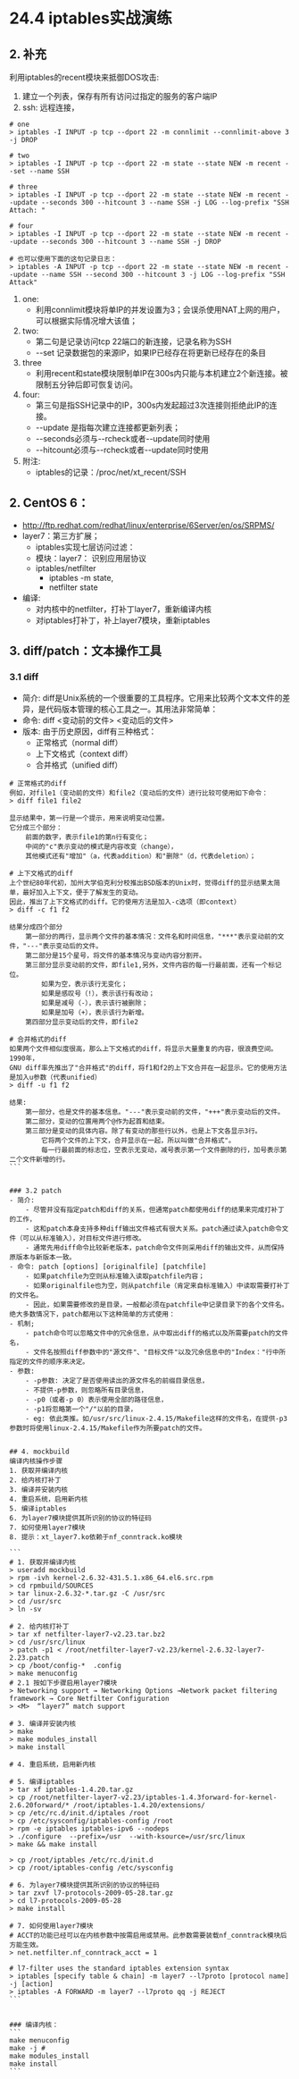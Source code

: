 # 24.4 iptables实战演练
## 2. 补充
利用iptables的recent模块来抵御DOS攻击:
1. 建立一个列表，保存有所有访问过指定的服务的客户端IP
2. ssh: 远程连接，

```
# one
> iptables -I INPUT -p tcp --dport 22 -m connlimit --connlimit-above 3 -j DROP

# two
> iptables -I INPUT -p tcp --dport 22 -m state --state NEW -m recent --set --name SSH

# three
> iptables -I INPUT -p tcp --dport 22 -m state --state NEW -m recent --update --seconds 300 --hitcount 3 --name SSH -j LOG --log-prefix "SSH Attach: "

# four
> iptables -I INPUT -p tcp --dport 22 -m state --state NEW -m recent --update --seconds 300 --hitcount 3 --name SSH -j DROP

# 也可以使用下面的这句记录日志：
> iptables -A INPUT -p tcp --dport 22 -m state --state NEW -m recent --update --name SSH --second 300 --hitcount 3 -j LOG --log-prefix "SSH Attack"
```

1. one:
    - 利用connlimit模块将单IP的并发设置为3；会误杀使用NAT上网的用户，可以根据实际情况增大该值；
2. two:
    - 第二句是记录访问tcp 22端口的新连接，记录名称为SSH
    - --set 记录数据包的来源IP，如果IP已经存在将更新已经存在的条目
3. three
    - 利用recent和state模块限制单IP在300s内只能与本机建立2个新连接。被限制五分钟后即可恢复访问。
4. four:
    - 第三句是指SSH记录中的IP，300s内发起超过3次连接则拒绝此IP的连接。
    - --update 是指每次建立连接都更新列表；
    - --seconds必须与--rcheck或者--update同时使用
    - --hitcount必须与--rcheck或者--update同时使用
5. 附注:
    - iptables的记录：/proc/net/xt_recent/SSH


## 2. CentOS 6：
- http://ftp.redhat.com/redhat/linux/enterprise/6Server/en/os/SRPMS/
- layer7：第三方扩展；
    - iptables实现七层访问过滤：
    - 模块：layer7： 识别应用层协议
    - iptables/netfilter
        - iptables -m state,
        - netfilter state
- 编译:
    - 对内核中的netfilter，打补丁layer7，重新编译内核
    - 对iptables打补丁，补上layer7模块，重新iptables


## 3. diff/patch：文本操作工具
### 3.1 diff
- 简介: diff是Unix系统的一个很重要的工具程序。它用来比较两个文本文件的差异，是代码版本管理的核心工具之一。其用法非常简单：
- 命令: diff <变动前的文件> <变动后的文件>
- 版本: 由于历史原因，diff有三种格式：
    - 正常格式（normal diff）
    - 上下文格式（context diff）
    - 合并格式（unified diff）

````
# 正常格式的diff
例如，对file1（变动前的文件）和file2（变动后的文件）进行比较可使用如下命令：
> diff file1 file2

显示结果中，第一行是一个提示，用来说明变动位置。
它分成三个部分：
    前面的数字，表示file1的第n行有变化；
    中间的"c"表示变动的模式是内容改变（change），
    其他模式还有"增加"（a，代表addition）和"删除"（d，代表deletion）；

# 上下文格式的diff
上个世纪80年代初，加州大学伯克利分校推出BSD版本的Unix时，觉得diff的显示结果太简单，最好加入上下文，便于了解发生的变动。
因此，推出了上下文格式的diff。它的使用方法是加入-c选项（即context）
> diff -c f1 f2

结果分成四个部分
    第一部分的两行，显示两个文件的基本情况：文件名和时间信息，"***"表示变动前的文件，"---"表示变动后的文件。
    第二部分是15个星号，将文件的基本情况与变动内容分割开。
    第三部分显示变动前的文件，即file1,另外，文件内容的每一行最前面，还有一个标记位。
        如果为空，表示该行无变化；
        如果是感叹号（!），表示该行有改动；
        如果是减号（-），表示该行被删除；
        如果是加号（+），表示该行为新增。
    第四部分显示变动后的文件，即file2

# 合并格式的diff
如果两个文件相似度很高，那么上下文格式的diff，将显示大量重复的内容，很浪费空间。1990年，
GNU diff率先推出了"合并格式"的diff，将f1和f2的上下文合并在一起显示。它的使用方法是加入u参数（代表unified）
> diff -u f1 f2

结果:
    第一部分，也是文件的基本信息。"---"表示变动前的文件，"+++"表示变动后的文件。
    第二部分，变动的位置用两个@作为起首和结束。
    第三部分是变动的具体内容。除了有变动的那些行以外，也是上下文各显示3行。
        它将两个文件的上下文，合并显示在一起，所以叫做"合并格式"。
        每一行最前面的标志位，空表示无变动，减号表示第一个文件删除的行，加号表示第二个文件新增的行。
```


### 3.2 patch
- 简介:
    - 尽管并没有指定patch和diff的关系，但通常patch都使用diff的结果来完成打补丁的工作，
    - 这和patch本身支持多种diff输出文件格式有很大关系。patch通过读入patch命令文件（可以从标准输入），对目标文件进行修改。
    - 通常先用diff命令比较新老版本，patch命令文件则采用diff的输出文件，从而保持原版本与新版本一致。
- 命令: patch [options] [originalfile] [patchfile]
    - 如果patchfile为空则从标准输入读取patchfile内容；
    - 如果originalfile也为空，则从patchfile（肯定来自标准输入）中读取需要打补丁的文件名。
    - 因此，如果需要修改的是目录，一般都必须在patchfile中记录目录下的各个文件名。绝大多数情况下，patch都用以下这种简单的方式使用：
- 机制;
    - patch命令可以忽略文件中的冗余信息，从中取出diff的格式以及所需要patch的文件名，
    - 文件名按照diff参数中的"源文件"、"目标文件"以及冗余信息中的"Index："行中所指定的文件的顺序来决定。
- 参数:
    - -p参数: 决定了是否使用读出的源文件名的前缀目录信息，
    - 不提供-p参数，则忽略所有目录信息，
    - -p0（或者-p 0）表示使用全部的路径信息，
    - -p1将忽略第一个"/"以前的目录，
    - eg: 依此类推。如/usr/src/linux-2.4.15/Makefile这样的文件名，在提供-p3参数时将使用linux-2.4.15/Makefile作为所要patch的文件。


## 4. mockbuild
编译内核操作步骤
1. 获取并编译内核
2. 给内核打补丁
3. 编译并安装内核
4. 重启系统，启用新内核
5. 编译iptables
6. 为layer7模块提供其所识别的协议的特征码
7. 如何使用layer7模块
8. 提示：xt_layer7.ko依赖于nf_conntrack.ko模块

```
# 1. 获取并编译内核
> useradd mockbuild
> rpm -ivh kernel-2.6.32-431.5.1.x86_64.el6.src.rpm
> cd rpmbuild/SOURCES
> tar linux-2.6.32-*.tar.gz -C /usr/src
> cd /usr/src
> ln -sv

# 2. 给内核打补丁
> tar xf netfilter-layer7-v2.23.tar.bz2
> cd /usr/src/linux
> patch -p1 < /root/netfilter-layer7-v2.23/kernel-2.6.32-layer7-2.23.patch
> cp /boot/config-*  .config
> make menuconfig
# 2.1 按如下步骤启用layer7模块        
> Networking support → Networking Options →Network packet filtering framework → Core Netfilter Configuration
> <M>  “layer7” match support

# 3. 编译并安装内核
> make
> make modules_install
> make install

# 4. 重启系统，启用新内核

# 5. 编译iptables
> tar xf iptables-1.4.20.tar.gz
> cp /root/netfilter-layer7-v2.23/iptables-1.4.3forward-for-kernel-2.6.20forward/* /root/iptables-1.4.20/extensions/
> cp /etc/rc.d/init.d/iptales /root
> cp /etc/sysconfig/iptables-config /root
> rpm -e iptables iptables-ipv6 --nodeps
> ./configure  --prefix=/usr  --with-ksource=/usr/src/linux
> make && make install

> cp /root/iptables /etc/rc.d/init.d
> cp /root/iptables-config /etc/sysconfig

# 6. 为layer7模块提供其所识别的协议的特征码
> tar zxvf l7-protocols-2009-05-28.tar.gz
> cd l7-protocols-2009-05-28
> make install        

# 7. 如何使用layer7模块
# ACCT的功能已经可以在内核参数中按需启用或禁用。此参数需要装载nf_conntrack模块后方能生效。
> net.netfilter.nf_conntrack_acct = 1

# l7-filter uses the standard iptables extension syntax
> iptables [specify table & chain] -m layer7 --l7proto [protocol name] -j [action]
> iptables -A FORWARD -m layer7 --l7proto qq -j REJECT
```


### 编译内核：
```
make menuconfig
make -j #
make modules_install
make install
```

